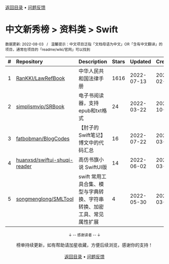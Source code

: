 <a href="https://gitee.com/GrowingGit/GitHub-Chinese-Top-Charts#github中文排行榜">返回目录</a> • <a href="/content/docs/feedback.md">问题反馈</a>

# 中文新秀榜 > 资料类 > Swift
<sub>数据更新: 2022-08-03&nbsp;&nbsp;&nbsp;/&nbsp;&nbsp;&nbsp;温馨提示：中文项目泛指「文档母语为中文」OR「含有中文翻译」的项目，通常在项目的「readme/wiki/官网」可以找到</sub>

|#|Repository|Description|Stars|Updated|Created|
|:-|:-|:-|:-|:-|:-|
|1|[RanKKI/LawRefBook](https://github.com/RanKKI/LawRefBook)|中华人民共和国法律手册|1616|2022-07-13|2022-02-25|
|2|[simplismvip/SRBook](https://github.com/simplismvip/SRBook)|电子书阅读器，支持epub和txt格式|24|2022-03-22|2021-10-19|
|3|[fatbobman/BlogCodes](https://github.com/fatbobman/BlogCodes)|【肘子的Swift笔记】博文中的代码汇总|16|2022-07-22|2022-03-31|
|4|[huanxsd/swiftui-shuqi-reader](https://github.com/huanxsd/swiftui-shuqi-reader)|高仿书旗小说 SwiftUI版|14|2022-06-02|2022-03-29|
|5|[songmenglong/SMLTool](https://github.com/songmenglong/SMLTool)|swift 常用工具合集、模型与字典转换、字符串转换、加密工具、常见属性扩展|4|2022-05-30|2022-03-18|

<div align="center">
    <p><sub>↓ -- 感谢读者 -- ↓</sub></p>
    榜单持续更新，如有帮助请加星收藏，方便后续浏览，感谢你的支持！
</div>

<br/>

<div align="center"><a href="https://gitee.com/GrowingGit/GitHub-Chinese-Top-Charts#github中文排行榜">返回目录</a> • <a href="/content/docs/feedback.md">问题反馈</a></div>
